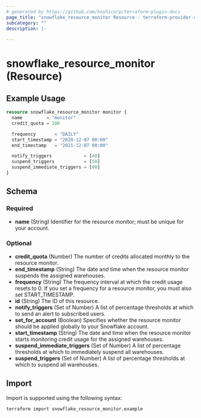 ```yaml
---
# generated by https://github.com/hashicorp/terraform-plugin-docs
page_title: "snowflake_resource_monitor Resource - terraform-provider-snowflake"
subcategory: ""
description: |-
  
---
```


# snowflake_resource_monitor (Resource)



## Example Usage

```terraform
resource snowflake_resource_monitor monitor {
  name         = "monitor"
  credit_quota = 100

  frequency       = "DAILY"
  start_timestamp = "2020-12-07 00:00"
  end_timestamp   = "2021-12-07 00:00"

  notify_triggers            = [40]
  suspend_triggers           = [50]
  suspend_immediate_triggers = [90]
}
```

<!-- schema generated by tfplugindocs -->
## Schema

### Required

- **name** (String) Identifier for the resource monitor; must be unique for your account.

### Optional

- **credit_quota** (Number) The number of credits allocated monthly to the resource monitor.
- **end_timestamp** (String) The date and time when the resource monitor suspends the assigned warehouses.
- **frequency** (String) The frequency interval at which the credit usage resets to 0. If you set a frequency for a resource monitor, you must also set START_TIMESTAMP.
- **id** (String) The ID of this resource.
- **notify_triggers** (Set of Number) A list of percentage thresholds at which to send an alert to subscribed users.
- **set_for_account** (Boolean) Specifies whether the resource monitor should be applied globally to your Snowflake account.
- **start_timestamp** (String) The date and time when the resource monitor starts monitoring credit usage for the assigned warehouses.
- **suspend_immediate_triggers** (Set of Number) A list of percentage thresholds at which to immediately suspend all warehouses.
- **suspend_triggers** (Set of Number) A list of percentage thresholds at which to suspend all warehouses.

## Import

Import is supported using the following syntax:

```shell
terraform import snowflake_resource_monitor.example
```
